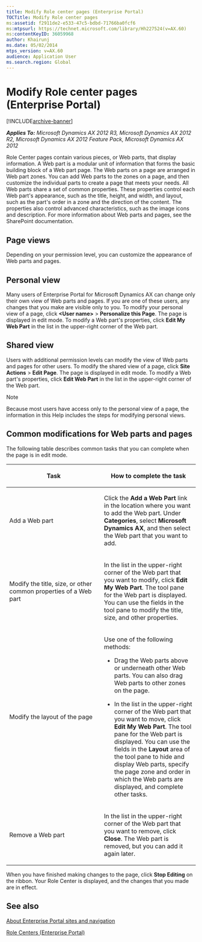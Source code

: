 ```yaml
---
title: Modify Role center pages (Enterprise Portal)
TOCTitle: Modify Role center pages
ms:assetid: f2911de2-e533-47c5-bdbd-71766ba0fcf6
ms:mtpsurl: https://technet.microsoft.com/library/Hh227524(v=AX.60)
ms:contentKeyID: 36059968
author: Khairunj
ms.date: 05/02/2014
mtps_version: v=AX.60
audience: Application User
ms.search.region: Global
---
```


# Modify Role center pages (Enterprise Portal) 


[!INCLUDE[archive-banner](includes/archive-banner.md)]


_**Applies To:** Microsoft Dynamics AX 2012 R3, Microsoft Dynamics AX 2012 R2, Microsoft Dynamics AX 2012 Feature Pack, Microsoft Dynamics AX 2012_

Role Center pages contain various pieces, or Web parts, that display information. A Web part is a modular unit of information that forms the basic building block of a Web part page. The Web parts on a page are arranged in Web part zones. You can add Web parts to the zones on a page, and then customize the individual parts to create a page that meets your needs. All Web parts share a set of common properties. These properties control each Web part's appearance, such as the title, height, and width, and layout, such as the part's order in a zone and the direction of the content. The properties also control advanced characteristics, such as the image icons and description. For more information about Web parts and pages, see the SharePoint documentation.

## Page views

Depending on your permission level, you can customize the appearance of Web parts and pages.

## Personal view

Many users of Enterprise Portal for Microsoft Dynamics AX can change only their own view of Web parts and pages. If you are one of these users, any changes that you make are visible only to you. To modify your personal view of a page, click **\<User name\>** \> **Personalize this Page**. The page is displayed in edit mode. To modify a Web part's properties, click **Edit My Web Part** in the list in the upper-right corner of the Web part.

## Shared view

Users with additional permission levels can modify the view of Web parts and pages for other users. To modify the shared view of a page, click **Site Actions** \> **Edit Page**. The page is displayed in edit mode. To modify a Web part's properties, click **Edit Web Part** in the list in the upper-right corner of the Web part.


> [!NOTE]
> <P>Because most users have access only to the personal view of a page, the information in this Help includes the steps for modifying personal views.</P>



## Common modifications for Web parts and pages

The following table describes common tasks that you can complete when the page is in edit mode.

<table>
<colgroup>
<col style="width: 50%" />
<col style="width: 50%" />
</colgroup>
<thead>
<tr class="header">
<th><p>Task</p></th>
<th><p>How to complete the task</p></th>
</tr>
</thead>
<tbody>
<tr class="odd">
<td><p>Add a Web part</p></td>
<td><p>Click the <strong>Add a Web Part</strong> link in the location where you want to add the Web part. Under <strong>Categories</strong>, select <strong>Microsoft Dynamics AX</strong>, and then select the Web part that you want to add.</p></td>
</tr>
<tr class="even">
<td><p>Modify the title, size, or other common properties of a Web part</p></td>
<td><p>In the list in the upper-right corner of the Web part that you want to modify, click <strong>Edit My Web Part</strong>. The tool pane for the Web part is displayed. You can use the fields in the tool pane to modify the title, size, and other properties.</p></td>
</tr>
<tr class="odd">
<td><p>Modify the layout of the page</p></td>
<td><p>Use one of the following methods:</p>
<ul>
<li><p>Drag the Web parts above or underneath other Web parts. You can also drag Web parts to other zones on the page.</p></li>
<li><p>In the list in the upper-right corner of the Web part that you want to move, click <strong>Edit My Web Part</strong>. The tool pane for the Web part is displayed. You can use the fields in the <strong>Layout</strong> area of the tool pane to hide and display Web parts, specify the page zone and order in which the Web parts are displayed, and complete other tasks.</p></li>
</ul></td>
</tr>
<tr class="even">
<td><p>Remove a Web part</p></td>
<td><p>In the list in the upper-right corner of the Web part that you want to remove, click <strong>Close</strong>. The Web part is removed, but you can add it again later.</p></td>
</tr>
</tbody>
</table>


When you have finished making changes to the page, click **Stop Editing** on the ribbon. Your Role Center is displayed, and the changes that you made are in effect.

## See also

[About Enterprise Portal sites and navigation](about-enterprise-portal-sites-and-navigation.md)

[Role Centers (Enterprise Portal)](role-centers-enterprise-portal.md)

  


